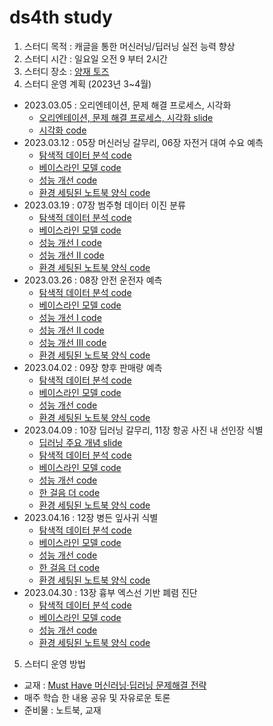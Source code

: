 # ds4th study
1) 스터디 목적 : 캐글을 통한 머신러닝/딥러닝 실전 능력 향상
2) 스터디 시간 : 일요일 오전 9 부터 2시간
3) 스터디 장소 : [양재 토즈](https://moim.toz.co.kr/branchDetail?branch_id=368)
5) 스터디 운영 계획 (2023년 3~4월)
- 2023.03.05 : 오리엔테이션, 문제 해결 프로세스, 시각화
  - [오리엔테이션, 문제 해결 프로세스, 시각화 slide](https://github.com/restful3/ds4th_study/blob/main/doc/00%20%EC%98%A4%EB%A6%AC%EC%97%94%ED%85%8C%EC%9D%B4%EC%85%98.pdf)
  - [시각화 code](https://github.com/restful3/ds4th_study/blob/main/tyoung/ch04%20-%20visualization/ch04%20-%20visualization.ipynb)
- 2023.03.12 : 05장 머신러닝 갈무리, 06장 자전거 대여 수요 예측
  - [탐색적 데이터 분석 code](https://www.kaggle.com/werooring/ch6-eda)
  - [베이스라인 모델 code](https://www.kaggle.com/werooring/ch6-baseline)
  - [성능 개선 code](https://www.kaggle.com/werooring/ch6-modeling)
  - [환경 세팅된 노트북 양식 code](https://www.kaggle.com/werooring/ch6-notebook)
- 2023.03.19 : 07장 범주형 데이터 이진 분류
  - [탐색적 데이터 분석 code](https://www.kaggle.com/werooring/ch7-eda)
  - [베이스라인 모델 code](https://www.kaggle.com/werooring/ch7-baseline)
  - [성능 개선 I code](https://www.kaggle.com/werooring/ch7-modeling)
  - [성능 개선 II code](https://www.kaggle.com/werooring/ch7-modeling2)
  - [환경 세팅된 노트북 양식 code](https://www.kaggle.com/werooring/ch7-notebook)
- 2023.03.26 : 08장 안전 운전자 예측
  - [탐색적 데이터 분석 code](https://www.kaggle.com/werooring/ch8-eda)
  - [베이스라인 모델 code](https://www.kaggle.com/werooring/ch8-baseline)
  - [성능 개선 I code](https://www.kaggle.com/werooring/ch8-lgb-modeling)
  - [성능 개선 II code](https://www.kaggle.com/werooring/ch8-xgb-modeling)
  - [성능 개선 III code](https://www.kaggle.com/werooring/ch8-ensemble)
  - [환경 세팅된 노트북 양식 code](https://www.kaggle.com/werooring/ch8-notebook)
- 2023.04.02 : 09장 향후 판매량 예측
  - [탐색적 데이터 분석 code](https://www.kaggle.com/werooring/ch9-eda)
  - [베이스라인 모델 code](https://www.kaggle.com/werooring/ch9-baseline)
  - [성능 개선 code](https://www.kaggle.com/werooring/ch9-modeling)
  - [환경 세팅된 노트북 양식 code](https://www.kaggle.com/werooring/ch9-notebook)
- 2023.04.09 : 10장 딥러닝 갈무리, 11장 항공 사진 내 선인장 식별
  - [딥러닝 주요 개념 slide](https://docs.google.com/presentation/d/1CYG_ER813g40O1mKDrbAF0svhQuiKImbOeXQEEiAfbY/edit?usp=sharing)
  - [탐색적 데이터 분석 code](https://www.kaggle.com/werooring/ch11-eda)
  - [베이스라인 모델 code](https://www.kaggle.com/werooring/ch11-baseline)
  - [성능 개선 code](https://www.kaggle.com/werooring/ch11-modeling)
  - [한 걸음 더 code](https://www.kaggle.com/werooring/ch11-modeling2)
  - [환경 세팅된 노트북 양식 code](https://www.kaggle.com/werooring/ch11-notebook)
- 2023.04.16 : 12장 병든 잎사귀 식별
  - [탐색적 데이터 분석 code](https://www.kaggle.com/werooring/ch12-eda)
  - [베이스라인 모델 code](https://www.kaggle.com/werooring/ch12-baseline)
  - [성능 개선 code](https://www.kaggle.com/werooring/ch12-modeling)
  - [한 걸음 더 code](https://www.kaggle.com/werooring/ch12-modeling2)
  - [환경 세팅된 노트북 양식 code](https://www.kaggle.com/werooring/ch12-notebook)
- 2023.04.30 : 13장 흉부 엑스선 기반 폐렴 진단
  - [탐색적 데이터 분석 code](https://www.kaggle.com/werooring/ch13-eda)
  - [베이스라인 모델 code](https://www.kaggle.com/werooring/ch13-baseline)
  - [성능 개선 code](https://www.kaggle.com/werooring/ch13-modeling)
  - [환경 세팅된 노트북 양식 code](https://www.kaggle.com/werooring/ch13-notebook)


5) 스터디 운영 방법
- 교재 : [Must Have 머신러닝·딥러닝 문제해결 전략](https://ridibooks.com/books/4547000012?_s=search&_q=%EB%AC%B8%EC%A0%9C+%ED%95%B4%EA%B2%B0+%EC%A0%84%EB%9E%B5&_rdt_sid=search&_rdt_idx=2)
- 매주 학습 한 내용 공유 및 자유로운 토론
- 준비물 : 노트북, 교재
